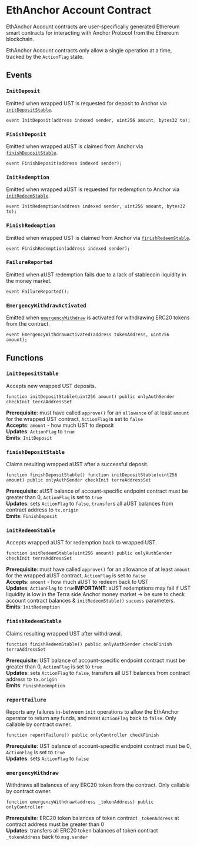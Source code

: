 # EthAnchor Account Contract

EthAnchor Account contracts are user-specifically generated Ethereum smart contracts for interacting with Anchor Protocol from the Ethereum blockchain.

EthAnchor Account contracts only allow a single operation at a time, tracked by the `ActionFlag` state.

## Events

### `InitDeposit`

Emitted when wrapped UST is requested for deposit to Anchor via [`initDepositStable`](ethanchor-account-contract.md#initdepositstable).

```
event InitDeposit(address indexed sender, uint256 amount, bytes32 to);
```



### `FinishDeposit`

Emitted when wrapped aUST is claimed from Anchor via [`finishDepositStable`](ethanchor-account-contract.md#finishdepositstable).

```
event FinishDeposit(address indexed sender);
```



### `InitRedemption`

Emitted when wrapped aUST is requested for redemption to Anchor via [`initRedeemStable`](ethanchor-account-contract.md#initredeemstable).

```
event InitRedemption(address indexed sender, uint256 amount, bytes32 to);
```



### `FinishRedemption`

Emitted when wrapped UST is claimed from Anchor via [`finishRedeemStable`](ethanchor-account-contract.md#finishredeemstable).

```
event FinishRedemption(address indexed sender);
```



### `FailureReported`

Emitted when aUST redemption fails due to a lack of stablecoin liquidity in the money market.

```
event FailureReported(); 
```



### `EmergencyWithdrawActivated`

Emitted when [`emergencyWithdraw`](ethanchor-account-contract.md#emergencywithdraw) is activated for withdrawing ERC20 tokens from the contract.

```
event EmergencyWithdrawActivated(address tokenAddress, uint256 amount);
```

## Functions

### `initDepositStable`

Accepts new wrapped UST deposits.

```
function initDepositStable(uint256 amount) public onlyAuthSender checkInit terraAddressSet 
```

**Prerequisite**: must have called `approve()` for an `allowance` of at least `amount` for the wrapped UST contract, `ActionFlag` is set to `false`\
**Accepts**: `amount` - how much UST to deposit\
**Updates**: `ActionFlag` to `true`\
**Emits**: `InitDeposit`



### `finishDepositStable`

Claims resulting wrapped aUST after a successful deposit.

```
function finishDepositStable() function initDepositStable(uint256 amount) public onlyAuthSender checkInit terraAddressSet 
```

**Prerequisite**: aUST balance of account-specific endpoint contract must be greater than 0, `ActionFlag` is set to `true`\
**Updates**: sets `ActionFlag` to `false`, `transfer`s all aUST balances from contract address to `tx.origin`\
**Emits**: `FinishDeposit`

&#x20;

### `initRedeemStable`

Accepts wrapped aUST for redemption back to wrapped UST.

```
function initRedeemStable(uint256 amount) public onlyAuthSender checkInit terraAddressSet 
```

**Prerequisite**: must have called `approve()` for an allowance of at least `amount` for the wrapped aUST contract, `ActionFlag` is set to `false`\
**Accepts**: `amount` - how much aUST to redeem back to UST\
**Updates**: `ActionFlag` to `true`**IMPORTANT**: aUST redemptions may fail if UST liquidity is low in the Terra side Anchor money market → be sure to check account contract balances & `initRedeemStable()` `success` parameters.\
**Emits**: `InitRedemption`



### `finishRedeemStable`

Claims resulting wrapped UST after withdrawal.

```
function finishRedeemStable() public onlyAuthSender checkFinish terraAddressSet 
```

**Prerequisite**: UST balance of account-specific endpoint contract must be greater than 0, `ActionFlag` is set to `true`\
**Updates**: sets `ActionFlag` to `false`, transfers all UST balances from contract address to `tx.origin`\
**Emits**: `FinishRedemption`



### `reportFailure`

Reports any failures in-between `init` operations to allow the EthAnchor operator to return any funds, and reset `ActionFlag` back to `false`. Only callable by contract owner.

```
function reportFailure() public onlyController checkFinish 
```

**Prerequisite**: UST balance of account-specific endpoint contract must be 0, `ActionFlag` is set to `true`\
**Updates**: sets `ActionFlag` to `false`



### `emergencyWithdraw`

Withdraws all balances of any ERC20 token from the contract. Only callable by contract owner.

```
function emergencyWithdraw(address _tokenAddress) public onlyController 
```

**Prerequisite**: ERC20 token balances of token contract `_tokenAddress` at contract address must be greater than 0\
**Updates**: transfers all ERC20 token balances of token contract `_tokenAddress` back to `msg.sender`

